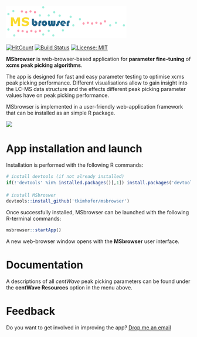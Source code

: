 ![](www/MSbrowser_logo_tricolour_alpha.png)

[![HitCount](http://hits.dwyl.io/tkimhofer/msbrowser.svg)](http://hits.dwyl.io/tkimhofer/msbrowser)
[![Build Status](https://travis-ci.org/rstudio/rmarkdown.svg?branch=master)](https://travis-ci.org/rstudio/rmarkdown)
[![License: MIT](https://img.shields.io/badge/License-MIT-yellow.svg)](https://opensource.org/licenses/MIT)

**MSbrowser** is web-browser-based application for **parameter fine-tuning** of **xcms peak picking algorithms**. 

The app is designed for fast and easy parameter testing to optimise xcms peak picking performance. Different visualisations allow to gain insight into the LC-MS data structure and the effects different peak picking parameter values have on peak picking performance. 

MSbrowser is implemented in a user-friendly web-application framework that can be installed as an simple R package.

![](../www/GUI.png)


# App installation and launch
Installation is performed with the following R commands:

```R
# install devtools (if not already installed)
if(!'devtools' %in% installed.packages()[,1]) install.packages('devtools')

# install MSbroswer
devtools::install_github('tkimhofer/msbrowser')
```

Once successfully installed, MSbrowser can be launched with the following R-terminal commands:

```R
msbrowser::startApp()
```
A new web-browser window opens with the **MSbrowser** user interface.


# Documentation
A descriptions of all *centWave* peak picking parameters can be found under the **centWave Resources** option in the menu above.


# Feedback
Do you want to get involved in improving the app? [Drop me an email](mailto:torben.kimhofer@murdoch.edu.au?subject=[MSbrwoser]%20Source%20Han%20Sans)
